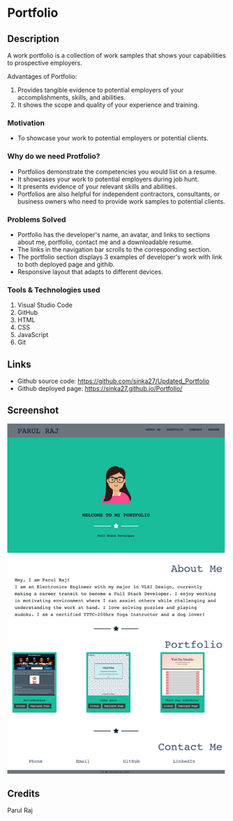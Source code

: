 # Portfolio
## Description
A work portfolio is a collection of work samples that shows your capabilities to prospective employers.

Advantages of Portfolio:
1. Provides tangible evidence to potential employers of your accomplishments, skills, and abilities. 
2. It shows the scope and quality of your experience and training.

### Motivation
* To showcase your work to potential employers or potential clients.

### Why do we need Protfolio?
* Portfolios demonstrate the competencies you would list on a resume. 
* It showcases your work to potential employers during job hunt. 
* It presents evidence of your relevant skills and abilities. 
* Portfolios are also helpful for independent contractors, consultants, or business owners who need to provide work samples to potential clients.

### Problems Solved
* Portfolio has the developer's name, an avatar, and links to sections about me, portfolio, contact me and a downloadable resume.
* The links in the navigation bar scrolls to the corresponding section.
* The portfolio section displays 3 examples of developer's work with link to both deployed page and githib.
* Responsive layout that adapts to different devices.

### Tools & Technologies used
1. Visual Studio Code
2. GitHub
3. HTML
4. CSS
5. JavaScript
6. Git

## Links
* Github source code: https://github.com/sinka27/Updated_Portfolio
* Github deployed page: https://sinka27.github.io/Portfolio/

## Screenshot
![](./Assets/images/Portfolio.png)

## Credits
Parul Raj